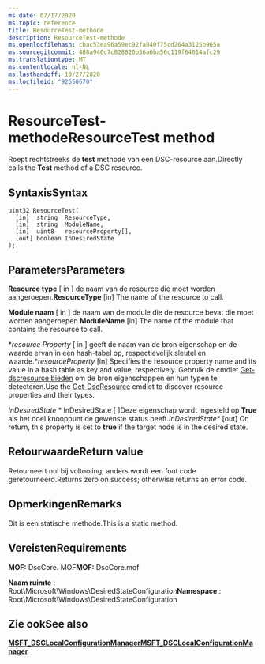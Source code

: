 ```yaml
---
ms.date: 07/17/2020
ms.topic: reference
title: ResourceTest-methode
description: ResourceTest-methode
ms.openlocfilehash: cbac53ea96a59ec92fa840f75cd264a3125b965a
ms.sourcegitcommit: 488a940c7c828820b36a6ba56c119f64614afc29
ms.translationtype: MT
ms.contentlocale: nl-NL
ms.lasthandoff: 10/27/2020
ms.locfileid: "92650670"
---
```

# <a name="resourcetest-method"></a><span data-ttu-id="f1d29-103">ResourceTest-methode</span><span class="sxs-lookup"><span data-stu-id="f1d29-103">ResourceTest method</span></span>

<span data-ttu-id="f1d29-104">Roept rechtstreeks de **test** methode van een DSC-resource aan.</span><span class="sxs-lookup"><span data-stu-id="f1d29-104">Directly calls the **Test** method of a DSC resource.</span></span>

## <a name="syntax"></a><span data-ttu-id="f1d29-105">Syntaxis</span><span class="sxs-lookup"><span data-stu-id="f1d29-105">Syntax</span></span>

```mof
uint32 ResourceTest(
  [in]  string  ResourceType,
  [in]  string  ModuleName,
  [in]  uint8   resourceProperty[],
  [out] boolean InDesiredState
);
```

## <a name="parameters"></a><span data-ttu-id="f1d29-106">Parameters</span><span class="sxs-lookup"><span data-stu-id="f1d29-106">Parameters</span></span>

<span data-ttu-id="f1d29-107">**Resource type** \[ in \] de naam van de resource die moet worden aangeroepen.</span><span class="sxs-lookup"><span data-stu-id="f1d29-107">**ResourceType** \[in\] The name of the resource to call.</span></span>

<span data-ttu-id="f1d29-108">**Module naam** \[ in \] de naam van de module die de resource bevat die moet worden aangeroepen.</span><span class="sxs-lookup"><span data-stu-id="f1d29-108">**ModuleName** \[in\] The name of the module that contains the resource to call.</span></span>

<span data-ttu-id="f1d29-109">\**_resource Property_* \[ in \] geeft de naam van de bron eigenschap en de waarde ervan in een hash-tabel op, respectievelijk sleutel en waarde.</span><span class="sxs-lookup"><span data-stu-id="f1d29-109">\**_resourceProperty_* \[in\] Specifies the resource property name and its value in a hash table as key and value, respectively.</span></span> <span data-ttu-id="f1d29-110">Gebruik de cmdlet [Get-dscresource bieden](/powershell/module/PSDesiredStateConfiguration/Get-DscResource) om de bron eigenschappen en hun typen te detecteren.</span><span class="sxs-lookup"><span data-stu-id="f1d29-110">Use the [Get-DscResource](/powershell/module/PSDesiredStateConfiguration/Get-DscResource) cmdlet to discover resource properties and their types.</span></span>

<span data-ttu-id="f1d29-111">*InDesiredState* \*  InDesiredState \[ \]Deze eigenschap wordt ingesteld op **True** als het doel knooppunt de gewenste status heeft.</span><span class="sxs-lookup"><span data-stu-id="f1d29-111">*InDesiredState*\* \[out\] On return, this property is set to **true** if the target node is in the desired state.</span></span>

## <a name="return-value"></a><span data-ttu-id="f1d29-112">Retourwaarde</span><span class="sxs-lookup"><span data-stu-id="f1d29-112">Return value</span></span>

<span data-ttu-id="f1d29-113">Retourneert nul bij voltooiing; anders wordt een fout code geretourneerd.</span><span class="sxs-lookup"><span data-stu-id="f1d29-113">Returns zero on success; otherwise returns an error code.</span></span>

## <a name="remarks"></a><span data-ttu-id="f1d29-114">Opmerkingen</span><span class="sxs-lookup"><span data-stu-id="f1d29-114">Remarks</span></span>

<span data-ttu-id="f1d29-115">Dit is een statische methode.</span><span class="sxs-lookup"><span data-stu-id="f1d29-115">This is a static method.</span></span>

## <a name="requirements"></a><span data-ttu-id="f1d29-116">Vereisten</span><span class="sxs-lookup"><span data-stu-id="f1d29-116">Requirements</span></span>

<span data-ttu-id="f1d29-117">**MOF:** DscCore. MOF</span><span class="sxs-lookup"><span data-stu-id="f1d29-117">**MOF:** DscCore.mof</span></span>

<span data-ttu-id="f1d29-118">**Naam ruimte** : Root\Microsoft\Windows\DesiredStateConfiguration</span><span class="sxs-lookup"><span data-stu-id="f1d29-118">**Namespace** : Root\Microsoft\Windows\DesiredStateConfiguration</span></span>

## <a name="see-also"></a><span data-ttu-id="f1d29-119">Zie ook</span><span class="sxs-lookup"><span data-stu-id="f1d29-119">See also</span></span>

[<span data-ttu-id="f1d29-120">**MSFT_DSCLocalConfigurationManager**</span><span class="sxs-lookup"><span data-stu-id="f1d29-120">**MSFT_DSCLocalConfigurationManager**</span></span>](msft-dsclocalconfigurationmanager.md)
